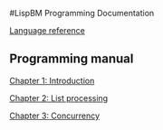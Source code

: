 

#LispBM Programming Documentation


[Language reference](./lbmref.md)


## Programming manual

[Chapter 1: Introduction](./manual/ch1_introduction.md)

[Chapter 2: List processing](./manual/ch2_list_processing.md)

[Chapter 3: Concurrency](./manual/ch3_concurrency.md)